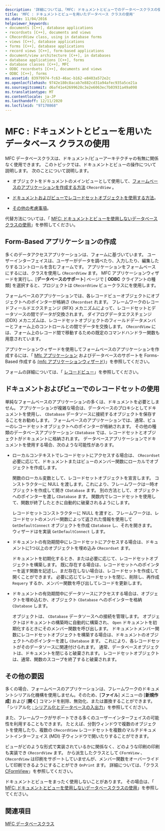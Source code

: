 ```yaml
---
description: '詳細については、「MFC: ドキュメントとビューでのデータベースクラスの使用」を参照してください。'
title: 'MFC : ドキュメントとビューを用いたデータベース クラスの使用'
ms.date: 11/04/2016
helpviewer_keywords:
- documents [C++], database applications
- recordsets [C++], documents and views
- CRecordView class, using in database forms
- views [C++], database applications
- forms [C++], database applications
- record views [C++], form-based applications
- document/view architecture [C++], in databases
- database applications [C++], forms
- database classes [C++], MFC
- ODBC recordsets [C++], documents and views
- ODBC [C++], forms
ms.assetid: 83979974-fc63-46ac-b162-e8403a572e2c
ms.openlocfilehash: 9742e180c8acab7e882cd31a94afec935a5ce21a
ms.sourcegitcommit: d6af41e42699628c3e2e6063ec7b03931a49a098
ms.translationtype: MT
ms.contentlocale: ja-JP
ms.lasthandoff: 12/11/2020
ms.locfileid: "97170868"
---
```

# <a name="mfc-using-database-classes-with-documents-and-views"></a>MFC : ドキュメントとビューを用いたデータベース クラスの使用

MFC データベースクラスは、ドキュメント/ビューアーキテクチャの有無に関係なく使用できます。 このトピックでは、ドキュメントとビューの操作について説明します。 次のことについて説明します。

- オブジェクトをドキュメントのメインビューとして使用して、[フォームベースのアプリケーションを作成する方法](#_core_writing_a_form.2d.based_application) `CRecordView` 。

- [ドキュメントおよびビューでレコードセットオブジェクトを使用する方法](#_core_using_recordsets_in_documents_and_views)。

- [その他の考慮事項](#_core_other_factors)。

代替方法については、「 [MFC: ドキュメントとビューを使用しないデータベースクラスの使用](../data/mfc-using-database-classes-without-documents-and-views.md)」を参照してください。

## <a name="writing-a-form-based-application"></a><a name="_core_writing_a_form.2d.based_application"></a> Form-Based アプリケーションの作成

多くのデータアクセスアプリケーションは、フォームに基づいています。 ユーザーインターフェイスは、ユーザーがデータを調べたり、入力したり、編集したりするコントロールを含むフォームです。 アプリケーションをフォームベースにするには、クラスを使用し `CRecordView` ます。 MFC アプリケーションウィザードを実行し、[**データベースのサポート**] ページで [ **ODBC** クライアントの種類] を選択すると、プロジェクトは `CRecordView` ビュークラスにを使用します。

フォームベースのアプリケーションでは、各レコードビューオブジェクトにオブジェクトへのポインターが格納さ `CRecordset` れます。 フレームワークのレコードフィールドエクスチェンジ (RFX) メカニズムによって、レコードセットとデータソースの間でデータが交換されます。 ダイアログデータエクスチェンジ (DDX) メカニズムは、レコードセットオブジェクトのフィールドデータメンバーとフォーム上のコントロールとの間でデータを交換します。 `CRecordView` には、フォーム上のレコード間で移動するための既定のコマンドハンドラー関数も用意されています。

アプリケーションウィザードを使用してフォームベースのアプリケーションを作成するには、「 [Mfc アプリケーション](../mfc/reference/creating-a-forms-based-mfc-application.md) およびデータベースのサポートを Forms-Based 作成する [(mfc アプリケーションウィザード](../mfc/reference/database-support-mfc-application-wizard.md))」を参照してください。

フォームの詳細については、「 [レコードビュー](../data/record-views-mfc-data-access.md)」を参照してください。

## <a name="using-recordsets-in-documents-and-views"></a><a name="_core_using_recordsets_in_documents_and_views"></a> ドキュメントおよびビューでのレコードセットの使用

単純なフォームベースのアプリケーションの多くは、ドキュメントを必要としません。 アプリケーションが複雑な場合は、データベースのプロキシとしてドキュメントを使用し、 `CDatabase` データソースに接続するオブジェクトを保存することをお勧めします。 フォームベースのアプリケーションでは、通常、ビューのレコードセットオブジェクトへのポインターが格納されます。 その他の種類のデータベースアプリケーション `CDatabase` では、レコードセットとオブジェクトがドキュメントに格納されます。 データベースアプリケーションでドキュメントを使用する場合、次のような可能性があります。

- ローカルコンテキストでレコードセットにアクセスする場合は、 `CRecordset` 必要に応じて、ドキュメントまたはビューのメンバー関数にローカルでオブジェクトを作成します。

   関数のローカル変数として、レコードセットオブジェクトを宣言します。 コンストラクターに NULL を渡します。これにより、フレームワークは一時オブジェクトを作成して開き `CDatabase` ます。 別の方法として、オブジェクトへのポインターを渡し `CDatabase` ます。 関数内でレコードセットを使用して、関数が終了したときに自動的に破棄されるようにします。

   レコードセットコンストラクターに NULL を渡すと、フレームワークは、レコードセットのメンバー関数によって返された情報を使用して `GetDefaultConnect` オブジェクトを作成 `CDatabase` し、それを開きます。 ウィザードはを実装 `GetDefaultConnect` します。

- ドキュメントの有効期間中にレコードセットにアクセスする場合は、ドキュメントに1つ以上のオブジェクトを埋め込み `CRecordset` ます。

   ドキュメントを初期化するとき、または必要に応じて、レコードセットオブジェクトを構築します。 既に存在する場合は、レコードセットへのポインターを返す関数を記述し、まだ存在しない場合は、レコードセットを作成して開くことができます。 必要に応じてレコードセットを閉じ、削除し、再作成 `Requery` するか、メンバー関数を呼び出してレコードを更新します。

- ドキュメントの有効期間中にデータソースにアクセスする場合は、オブジェクトを埋め込むか、オブジェクト `CDatabase` へのポインターを格納 `CDatabase` します。

   オブジェクトは、 `CDatabase` データソースへの接続を管理します。 オブジェクトはドキュメントの構築時に自動的に構築され、 `Open` ドキュメントを初期化するときにそのメンバー関数を呼び出します。 ドキュメントメンバー関数にレコードセットオブジェクトを構築する場合は、ドキュメントのオブジェクトへのポインターを渡し `CDatabase` ます。 これにより、各レコードセットがそのデータソースに関連付けられます。 通常、データベースオブジェクトは、ドキュメントを閉じると破棄されます。 レコードセットオブジェクトは、通常、関数のスコープを終了すると破棄されます。

## <a name="other-factors"></a><a name="_core_other_factors"></a> その他の要因

多くの場合、フォームベースのアプリケーションは、フレームワークのドキュメントシリアル化機構を使用しません。そのため、[**ファイル**] メニューの [**新規作成**] および [**開く**] コマンドを削除、無効化、または置換することができます。 「シリアル化 [: シリアル化とデータベースの入出力](../mfc/serialization-serialization-vs-database-input-output.md)」を参照してください。

また、フレームワークがサポートできる多くのユーザーインターフェイスの可能性を利用することもできます。 たとえば、分割ウィンドウで複数のオブジェクトを使用したり、複数の `CRecordView`  レコードセットを複数のマルチドキュメントインターフェイス (MDI) 子ウィンドウで開いたりすることができます。

ビューがどのような形式で実装されているかに関係なく、どのような印刷の印刷も実装でき `CRecordView`  ます。 から派生したクラスとして `CFormView` 、 `CRecordView` は印刷をサポートしていませんが、メンバー関数をオーバーライドして印刷できるようにすることができ `OnPrint` ます。 詳細については、「クラス [CFormView](../mfc/reference/cformview-class.md)」を参照してください。

ドキュメントとビューをまったく使用しないことがあります。 その場合は、「 [MFC: ドキュメントとビューを使用しないデータベースクラスの使用](../data/mfc-using-database-classes-without-documents-and-views.md)」を参照してください。

## <a name="see-also"></a>関連項目

[MFC データベースクラス](../data/mfc-database-classes-odbc-and-dao.md)
